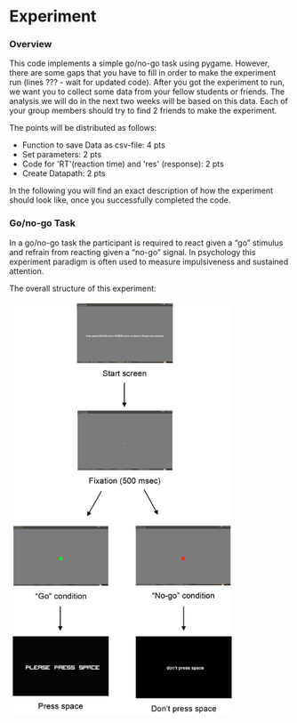 # Experiment

### Overview

This code implements a simple go/no-go task using pygame. However, there are some gaps that you have to fill in order to make the experiment run (lines ??? - wait for updated code). After you got the experiment to run, we want you to collect some data from your fellow students or friends. The analysis we will do in the next two weeks will be based on this data. Each of your group members should try to find 2 friends to make the experiment.

The points will be distributed as follows:
- Function to save Data as csv-file: 4 pts
- Set parameters: 2 pts
- Code for 'RT'(reaction time) and 'res' (response): 2 pts
- Create Datapath: 2 pts


In the following you will find an exact description of how the experiment should look like, once you successfully completed the code.


### Go/no-go Task

In a go/no-go task the participant is required to react given a “go” stimulus and refrain from reacting given a “no-go” signal. In psychology this experiment paradigm is often used to measure impulsiveness and sustained attention.

The overall structure of this experiment:

<img src="go-nogo.png" alt="drawing" width="400"/>
